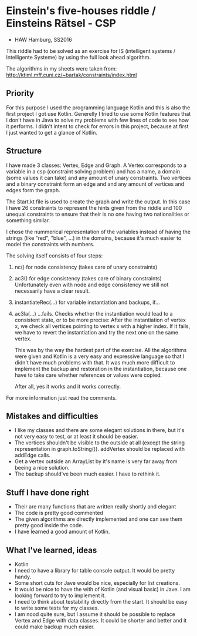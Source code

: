 # Einstein's five-houses riddle / Einsteins Rätsel - CSP
- HAW Hamburg, SS2016

This riddle had to be solved as an exercise for IS (intelligent systems / Intelligente Systeme) by using the 
full look ahead algorithm. 

The algorithms in my sheets were taken from: http://ktiml.mff.cuni.cz/~bartak/constraints/index.html

## Priority
For this purpose I used the programming language Kotlin and this is also the first project I got use Kotlin. 
Generelly I tried to use some Kotlin features that I don't have in Java to solve my problems with few lines
of code to see how it performs. I didn't intent to check for errors in this project, because at first I
just wanted to get a glance of Kotlin.

## Structure
I have made 3 classes: Vertex, Edge and Graph. A Vertex corresponds to a variable in a csp (constraint solving problem)
and has a name, a domain (some values it can take) and any amount of unary constraints. Two vertices and a binary constraint
form an edge and and any amount of vertices and edges form the graph.

The Start.kt file is used to create the graph and write the output. In this case I have 26 constraints to represent
the hints given from the riddle and 100 unequal constraints to ensure that their is no one having two
nationalities or something similar.

I chose the nummerical representation of the variables instead of having the strings (like "red", "blue", ...) 
in the domains, because it's much easier to model the constraints with numbers.

The solving itself consists of four steps:

1) nc() for node consistency (takes care of unary constraints)

2) ac3() for edge consistency (takes care of binary constraints)
Unfortunately even with node and edge consistency we still not necessarily have a clear result.

3) instantiateRec(...) for variable instantiation and backups, if...

4) ac3la(...) ...fails. Checks whether the instantiation would lead to a consistent state,
or to be more precise: After the instantiation of vertex x, we check all vertices
pointing to vertex x with a higher index. If it fails, we have to revert the instantiation
and try the next one on the same vertex. 
    
    This was by the way the hardest part of the exercise. All the algorithms were given and
    Kotlin is a very easy and expressive language so that I didn't have much problems with that.
    It was much more difficult to implement the backup and restoration in the instantiation,
    because one have to take care whether references or values were copied.
    
    After all, yes it works and it works correctly.

For more information just read the comments.

## Mistakes and difficulties
- I like my classes and there are some elegant solutions in there, but it's not very easy to test, or at least it should
be easier.
- The vertices shouldn't be visible to the outside at all (except the string representation in graph.toString()).
addVertex should be replaced with addEdge calls. 
- Get a vertex outside an ArrayList by it's name is very far away from beeing a nice solution.
- The backup should've been much easier. I have to rethink it.

## Stuff I have done right
- Their are many functions that are written really shortly and elegant
- The code is pretty good commented
- The given algorithms are directly implemented and one can see them pretty good inside the code.
- I have learned a good amount of Kotlin.

## What I've learned, ideas
- Kotlin
- I need to have a library for table console output. It would be pretty handy.
- Some short cuts for Jave would be nice, especially for list creations.
- It would be nice to have the with of Kotlin (and visual basic) in Jave. I am looking forward to try to implement it.
- I need to think about testability directly from the start. It should be easy to write some tests for my classes.
- I am nood quite sure, but I assume it should be possible to replace Vertex and Edge with data classes.
It could be shorter and better and it could make backup much easier.
